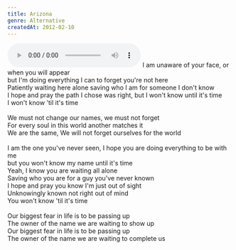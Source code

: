 ```yaml
---
title: Arizona
genre: Alternative
createdAt: 2012-02-10
---
```

<audio controls class="mb-6">
  <source src="/songs/arizona.mp3" type="audio/mpeg">
</audio>
I am unaware of your face, or when you will appear<br>
but I'm doing everything I can to forget you're not here<br>
Patiently waiting here alone saving who I am for someone I don't know<br>
I hope and pray the path I chose was right, but I won't know until it's time<br>
I won't know 'til it's time<br>
<br>
We must not change our names, we must not forget<br>
For every soul in this world another matches it<br>
We are the same, We will not forget ourselves for the world<br>
<br>
I am the one you've never seen, I hope you are doing everything to be with me<br>
but you won't know my name until it's time<br>
Yeah, I know you are waiting all alone<br>
Saving who you are for a guy you've never known<br>
I hope and pray you know I'm just out of sight<br>
Unknowingly known not right out of mind<br>
You won't know 'til it's time<br>
<br>
Our biggest fear in life is to be passing up<br>
The owner of the name we are waiting to show up<br>
Our biggest fear in life is to be passing up<br>
The owner of the name we are waiting to complete us
